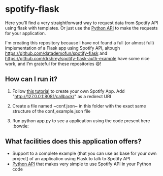 # spotify-flask

Here you'll find a very straightforward way to request data from Spotify API using flask with templates. Or just use the [Python
API](http://github.com/mari-linhares/spotify-flask/api/) to make the requests for your application.

I'm creating this repository because I have not found a full (or almost full) implementation of a Flask app using Spotify API, altough
https://github.com/datademofun/spotify-flask and https://github.com/drshrey/spotify-flask-auth-example have some nice work, and I'm
grateful for these repositories :smile:!

## How can I run it?

1. Follow [this tutorial](https://developer.spotify.com/web-api/tutorial/) to create your own Spotify App.
   Add "http://127.0.0.1:8081/callback/" as a redirect URI  

2. Create a file named ~conf.json~ in this folder with the exact same structure of the conf_example.json file  

3. Run python app.py to see a application using the code present here :bowtie:

## What facilities does this application offers?

 * Support to a complete example (that you can use as base for your own project) of an application using Flask to talk to Spotify API  
 * [Python API](http://github.com/mari-linhares/spotify-flask/api/) that makes very simple to use Spotify API in your Python code
